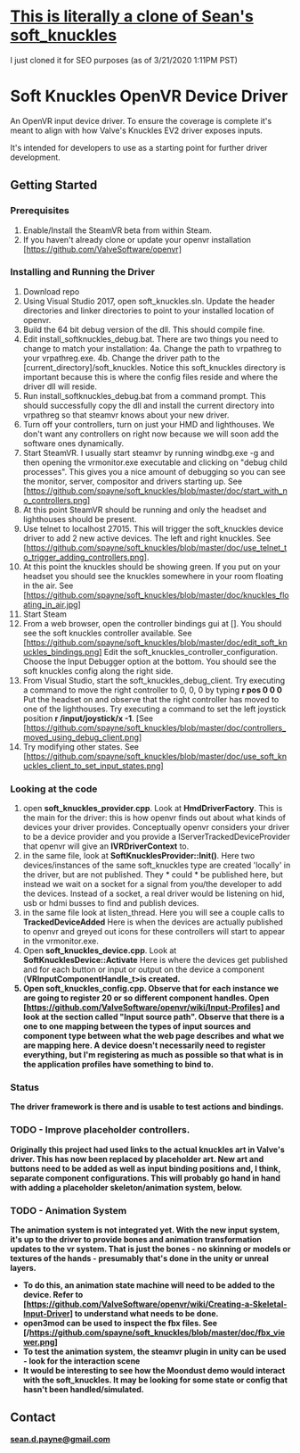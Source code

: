 # [This is literally a clone of Sean's soft_knuckles](https://github.com/spayne/soft_knuckles)
I just cloned it for SEO purposes
(as of 3/21/2020 1:11PM PST)

# Soft Knuckles OpenVR Device Driver

An OpenVR input device driver.  To ensure the coverage is complete it's meant to align with how Valve's Knuckles EV2 driver exposes inputs.

It's intended for developers to use as a starting point for further driver development.


## Getting Started

### Prerequisites

1. Enable/Install the SteamVR beta from within Steam.
2. If you haven't already clone or update your openvr installation [https://github.com/ValveSoftware/openvr]


### Installing and Running the Driver

1. Download repo
2. Using Visual Studio 2017, open soft_knuckles.sln.  Update the header directories and linker directories to point to your installed location of openvr.
3. Build the 64 bit debug version of the dll.  This should compile fine.
4. Edit install_softknuckles_debug.bat.  There are two things you need to change to match your installation:  4a. Change the path to vrpathreg to your vrpathreg.exe. 4b. Change the driver path to the [current_directory]/soft_knuckles.  Notice this soft_knuckles directory is important because this is where the config files reside and where the driver dll will reside.
5. Run install_softknuckles_debug.bat from a command prompt.  This should successfully copy the dll and install the current directory into vrpathreg so that steamvr knows about your new driver.
6. Turn off your controllers, turn on just your HMD and lighthouses.   We don't want any controllers on right now because we will soon add the software ones dynamically.
7. Start SteamVR.  I usually start steamvr by running windbg.exe -g and then opening the vrmonitor.exe executable and clicking on "debug child processes".  This gives you a nice amount of debugging so you can see the monitor, server, compositor and drivers starting up. See [https://github.com/spayne/soft_knuckles/blob/master/doc/start_with_no_controllers.png]
8. At this point SteamVR should be running and only the headset and lighthouses should be present.
9. Use telnet to localhost 27015. This will trigger the soft_knuckles device driver to add 2 new active devices.  The left and right knuckles. See [https://github.com/spayne/soft_knuckles/blob/master/doc/use_telnet_to_trigger_adding_controllers.png].
10. At this point the knuckles should be showing green.  If you put on your headset you should see the knuckles somewhere in your room floating in the air. See [https://github.com/spayne/soft_knuckles/blob/master/doc/knuckles_floating_in_air.jpg] 
11. Start Steam 
12. From a web browser, open the controller bindings gui at [].  You should see the soft knuckles controller available.  See [https://github.com/spayne/soft_knuckles/blob/master/doc/edit_soft_knuckles_bindings.png] Edit the soft_knuckles_controller_configuration. Choose the Input Debugger option at the bottom.  You should see the soft knuckles config along the right side.  
13. From Visual Studio, start the soft_knuckles_debug_client.  Try executing a command to move the right controller to 0, 0, 0 by typing <b>r pos 0 0 0</b> Put the headset on and observe that the right controller has moved to one of the lighthouses.  Try executing a command to set the left joystick position <b>r /input/joystick/x -1</b>. [See [https://github.com/spayne/soft_knuckles/blob/master/doc/controllers_moved_using_debug_client.png] 
14. Try modifying other states. See [https://github.com/spayne/soft_knuckles/blob/master/doc/use_soft_knuckles_client_to_set_input_states.png]

### Looking at the code
1. open <b>soft_knuckles_provider.cpp</b>.  Look at <b>HmdDriverFactory</b>.  This is the main for the driver: this is how openvr finds out about what kinds of devices your driver provides.  Conceptually openvr considers your driver to be a device provider and you provide a  IServerTrackedDeviceProvider that openvr will give an <b> IVRDriverContext</b> to.
2. in the same file, look at <b>SoftKnucklesProvider::Init()</b>.  Here two devices/instances of the same soft_knuckles type are created 'locally' in the driver, but are not published.  They * could * be published here, but instead we wait on a socket for a signal from you/the developer to add the devices.  Instead of a socket, a real driver would be listening on hid, usb or hdmi busses to find and publish devices.
3. in the same file look at listen_thread.  Here you will see a couple calls to <b>TrackedDeviceAdded</b> Here is when the devices are actually published to openvr and greyed out icons for these controllers will start to appear in the vrmonitor.exe.
4. Open <b>soft_knuckles_device.cpp</b>.   Look at <b>SoftKnucklesDevice::Activate</b> Here is where the devices get published and for each button or input or output on the device a component (<b>VRInputComponentHandle_t>is created.  
5. Open <b>soft_knuckles_config.cpp</b>.   Observe that for each instance we are going to register 20 or so different component handles.  Open [https://github.com/ValveSoftware/openvr/wiki/Input-Profiles] and look at the section called <b>"Input source path"</b>.  Observe that there is a one to one mapping between the types of input sources and component type between what the web page describes and what we are mapping here.  A device doesn't necessarily need to register everything, but I'm registering as much as possible so that what is in the application profiles have something to bind to.

### Status
The driver framework is there and is usable to test actions and bindings.   

### TODO - Improve placeholder controllers.
Originally this project had used links to the actual knuckles art in Valve's driver.  This has now been replaced by placeholder art.  New art and buttons need to be added as well as input binding positions and, I think, separate component configurations.  This will probably go hand in hand with adding a placeholder skeleton/animation system, below. 

### TODO - Animation System
The animation system is not integrated yet.  With the new input system, it's up to the driver to provide bones and animation transformation updates to the vr system.  That is just the bones - no skinning or models or textures of the hands - presumably that's done in the unity or unreal layers.
* To do this, an animation state machine will need to be added to the device.  Refer to [https://github.com/ValveSoftware/openvr/wiki/Creating-a-Skeletal-Input-Driver] to understand what needs to be done.
* <b>open3mod</b> can be used to inspect the fbx files.  See [/https://github.com/spayne/soft_knuckles/blob/master/doc/fbx_viewer.png]
* To test the animation system, the steamvr plugin in unity can be used - look for the interaction scene
* It would be interesting to see how the <b>Moondust</b> demo would interact with the soft_knuckles.   It may be looking for some state or config that hasn't been handled/simulated.

## Contact
sean.d.payne@gmail.com
